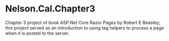 # Nelson.Cal.Chapter3
Chapter 3 project of book ASP.Net Core Razor Pages by Robert E Beasley; this project served as an introduction to using tag helpers to process a page when it is posted to the server.
